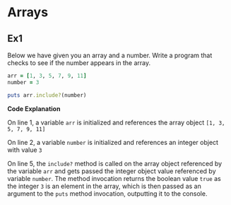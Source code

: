 # Arrays

## Ex1

Below we have given you an array and a number. Write a program that checks to see if the number appears in the array.

```ruby
arr = [1, 3, 5, 7, 9, 11]
number = 3

puts arr.include?(number)
```

**Code Explanation**

On line 1, a variable `arr` is initialized and references the array object `[1, 3, 5, 7, 9, 11]`

On line 2, a variable `number` is initialized and references an integer object with value `3`

On line 5, the `include?` method is called on the array object referenced by the variable `arr` and gets passed the integer object value referenced by variable `number`. The method invocation returns the boolean value `true` as the integer `3` is an element in the array, which is then passed as an argument to the `puts` method invocation, outputting it to the console.

